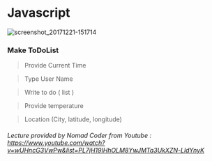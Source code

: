 # Javascript
![screenshot_20171221-151714](https://1.bp.blogspot.com/-9WRciCmNiNw/X0dB2ZGIHZI/AAAAAAAAM6k/JFJqUmp9gJkeHItcY2zM4hrqU4KE-dZNgCLcBGAsYHQ/s640/mainPage.PNG)

### Make ToDoList

> Provide Current Time

> Type User Name

> Write to do ( list )

> Provide temperature

> Location (City, latitude, longitude)

###### Lecture provided by Nomad Coder from Youtube : https://www.youtube.com/watch?v=wUHncG3VwPw&list=PL7jH19IHhOLM8YwJMTa3UkXZN-LldYnyK
